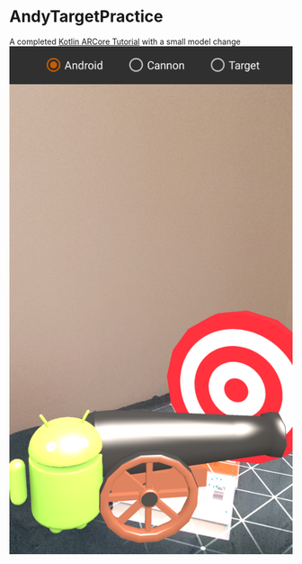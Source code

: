 # AndyTargetPractice
A completed [Kotlin ARCore Tutorial](https://www.raywenderlich.com/6986535-arcore-with-kotlin-getting-started) with a small model change  
![Demo Screenshot](andy-target-practice.png)